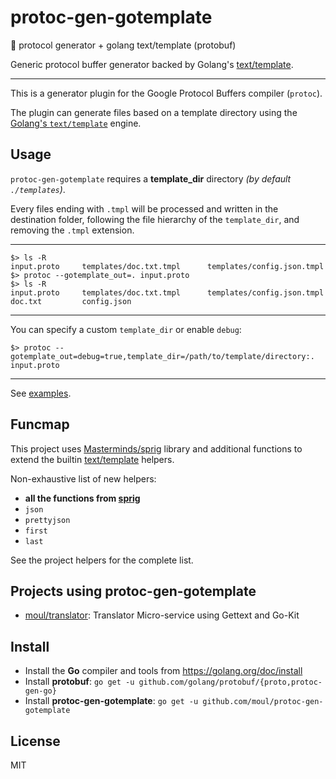 # protoc-gen-gotemplate
:open_file_folder: protocol generator + golang text/template (protobuf)

Generic protocol buffer generator backed by Golang's [text/template](https://golang.org/pkg/text/template).

---

This is a generator plugin for the Google Protocol Buffers compiler (`protoc`).

The plugin can generate files based on a template directory using the [Golang's `text/template`](https://golang.org/pkg/text/template/) engine.

## Usage

`protoc-gen-gotemplate` requires a **template_dir** directory *(by default `./templates`)*.

Every files ending with `.tmpl` will be processed and written in the destination folder, following the file hierarchy of the `template_dir`, and removing the `.tmpl` extension.

---

```console
$> ls -R
input.proto     templates/doc.txt.tmpl      templates/config.json.tmpl
$> protoc --gotemplate_out=. input.proto
$> ls -R
input.proto     templates/doc.txt.tmpl      templates/config.json.tmpl
doc.txt         config.json
```

---

You can specify a custom `template_dir` or enable `debug`:

```console
$> protoc --gotemplate_out=debug=true,template_dir=/path/to/template/directory:. input.proto
```

---

See [examples](./examples).

## Funcmap

This project uses [Masterminds/sprig](https://github.com/Masterminds/sprig) library and additional functions to extend the builtin [text/template](https://golang.org/pkg/text/template) helpers.

Non-exhaustive list of new helpers:

* **all the functions from [sprig](https://github.com/Masterminds/sprig)**
* `json`
* `prettyjson`
* `first`
* `last`

See the project helpers for the complete list.

## Projects using protoc-gen-gotemplate

* [moul/translator](https://github.com/moul/translator): Translator Micro-service using Gettext and Go-Kit

## Install

* Install the **Go** compiler and tools from https://golang.org/doc/install
* Install **protobuf**: `go get -u github.com/golang/protobuf/{proto,protoc-gen-go}`
* Install **protoc-gen-gotemplate**: `go get -u github.com/moul/protoc-gen-gotemplate`

## License

MIT

